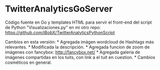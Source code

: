 # TwitterAnalyticsGoServer

Código fuente en Go y templates HTML para servir el front-end del script de Python "Visualizaciones.py" en mi otro repo:
https://github.com/iBobX/TwitterAnalyticsPythonScript

Cambios en esta versión:
    * Agregada imágen wordcloud de Hashtags más relevantes.
    * Modificada la descripción.
    * Agregada funcion de zoom de imágenes con fancybox: http://fancybox.net/
    * Agregada galería de imágenes compartidas en los tuits, con link a el tuit en cuestion.
    * Cambios cosméticos en general.

